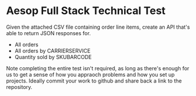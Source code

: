 # Aesop Full Stack Technical Test
Given the attached CSV file containing order line items, create an API that's able to return JSON responses for.

- All orders
- All orders by CARRIERSERVICE
- Quantity sold by SKUBARCODE

Note completing the entire test isn't required, as long as there's enough for us to get a sense of how you appraoch problems and how you set up projects.
Ideally commit your work to github and share back a link to the repository.
